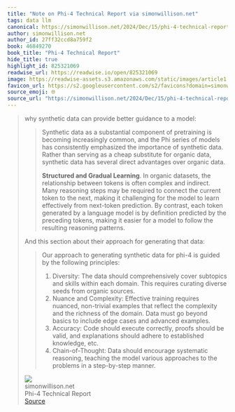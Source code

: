 ```yaml
---
title: "Note on Phi-4 Technical Report via simonwillison.net"
tags: data llm
canonical: https://simonwillison.net/2024/Dec/15/phi-4-technical-report/
author: simonwillison.net
author_id: 27ff32ccd8a759f2
book: 46849270
book_title: "Phi-4 Technical Report"
hide_title: true
highlight_id: 825321069
readwise_url: https://readwise.io/open/825321069
image: https://readwise-assets.s3.amazonaws.com/static/images/article1.be68295a7e40.png
favicon_url: https://s2.googleusercontent.com/s2/favicons?domain=simonwillison.net
source_emoji: 🌐
source_url: "https://simonwillison.net/2024/Dec/15/phi-4-technical-report/#:~:text=why%20synthetic%20data,a%20step-by-step%20manner."
---
```


> why synthetic data can provide better guidance to a model:
> 
> > Synthetic data as a substantial component of pretraining is becoming increasingly common, and the Phi series of models has consistently emphasized the importance of synthetic data. Rather than serving as a cheap substitute for organic data, synthetic data has several direct advantages over organic data.
> > 
> > **Structured and Gradual Learning**. In organic datasets, the relationship between tokens is often complex and indirect. Many reasoning steps may be required to connect the current token to the next, making it challenging for the model to learn effectively from next-token prediction. By contrast, each token generated by a language model is by definition predicted by the preceding tokens, making it easier for a model to follow the resulting reasoning patterns.
> 
> And this section about their approach for generating that data:
> 
> > Our approach to generating synthetic data for phi-4 is guided by the following principles:
> > 
> > 1.  Diversity: The data should comprehensively cover subtopics and skills within each domain. This requires curating diverse seeds from organic sources.
> > 2.  Nuance and Complexity: Effective training requires nuanced, non-trivial examples that reflect the complexity and the richness of the domain. Data must go beyond basics to include edge cases and advanced examples.
> > 3.  Accuracy: Code should execute correctly, proofs should be valid, and explanations should adhere to established knowledge, etc.
> > 4.  Chain-of-Thought: Data should encourage systematic reasoning, teaching the model various approaches to the problems in a step-by-step manner.
> <div class="quoteback-footer"><div class="quoteback-avatar"><img class="mini-favicon" src="https://s2.googleusercontent.com/s2/favicons?domain=simonwillison.net"></div><div class="quoteback-metadata"><div class="metadata-inner"><span style="display:none">FROM:</span><div aria-label="simonwillison.net" class="quoteback-author"> simonwillison.net</div><div aria-label="Phi-4 Technical Report" class="quoteback-title"> Phi-4 Technical Report</div></div></div><div class="quoteback-backlink"><a target="_blank" aria-label="go to the full text of this quotation" rel="noopener" href="https://simonwillison.net/2024/Dec/15/phi-4-technical-report/#:~:text=why%20synthetic%20data,a%20step-by-step%20manner." class="quoteback-arrow"> Source</a></div></div>